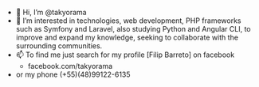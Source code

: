 - 👋 Hi, I’m @takyorama
- 👀 I’m interested in technologies, web development, PHP frameworks
such as Symfony and Laravel, also studying Python and Angular CLI, to improve and expand my knowledge, seeking to collaborate
with the surrounding communities. 
- 📫 To find me just search for my profile [Filip Barreto] on facebook 
   - facebook.com/takyorama
- or my phone (+55)(48)99122-6135


<!---
takyorama/takyorama is a ✨ special ✨ repository because its `README.md` (this file) appears on your GitHub profile.
You can click the Preview link to take a look at your changes.
--->
